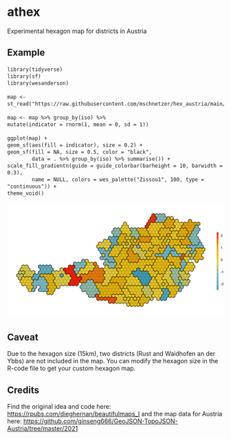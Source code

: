 # athex

Experimental hexagon map for districts in Austria

## Example

    library(tidyverse)
    library(sf)
    library(wesanderson)

    map <- st_read("https://raw.githubusercontent.com/mschnetzer/hex_austria/main/data/athex.geojson")

    map <- map %>% group_by(iso) %>% 
    mutate(indicator = rnorm(1, mean = 0, sd = 1))

    ggplot(map) +
    geom_sf(aes(fill = indicator), size = 0.2) +
    geom_sf(fill = NA, size = 0.5, color = "black",
            data = . %>% group_by(iso) %>% summarise()) +
    scale_fill_gradientn(guide = guide_colorbar(barheight = 10, barwidth = 0.3),
            name = NULL, colors = wes_palette("Zissou1", 100, type = "continuous")) +
    theme_void()

![Hexagon map of districts in Austria](https://github.com/mschnetzer/athex/blob/main/example.png?raw=true)

## Caveat

Due to the hexagon size (15km), two districts (Rust and Waidhofen an der Ybbs) are not included in the  map. You can modify the hexagon size in the R-code file to get your custom hexagon map.

## Credits

Find the original idea and code here: https://rpubs.com/dieghernan/beautifulmaps_I and the map data for Austria here: https://github.com/ginseng666/GeoJSON-TopoJSON-Austria/tree/master/2021